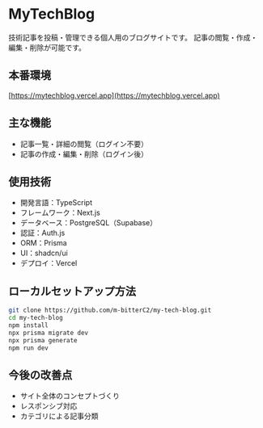 # MyTechBlog

技術記事を投稿・管理できる個人用のブログサイトです。
記事の閲覧・作成・編集・削除が可能です。

## 本番環境

[https://mytechblog.vercel.app](https://mytechblog.vercel.app)

## 主な機能

- 記事一覧・詳細の閲覧（ログイン不要）
- 記事の作成・編集・削除（ログイン後）

## 使用技術

- 開発言語：TypeScript
- フレームワーク：Next.js
- データベース：PostgreSQL（Supabase）
- 認証：Auth.js
- ORM：Prisma
- UI：shadcn/ui
- デプロイ：Vercel

## ローカルセットアップ方法

```bash
git clone https://github.com/m-bitterC2/my-tech-blog.git
cd my-tech-blog
npm install
npx prisma migrate dev
npx prisma generate
npm run dev
```

## 今後の改善点

- サイト全体のコンセプトづくり
- レスポンシブ対応
- カテゴリによる記事分類
